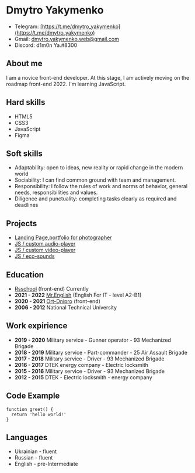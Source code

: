 # Dmytro Yakymenko

- Telegram: [https://t.me/dmytro_yakymenko](https://t.me/dmytro_yakymenko)
- Gmail: [dmytro.yakymenko.web@gmail.com](dmytro.yakymenko.web@gmail.com)
- Discord: d1m0n Ya.#8300

## About me

I am a novice front-end developer. At this stage, I am actively moving on the roadmap front-end 2022. I'm learning JavaScript.

## Hard skills

- HTML5
- CSS3
- JavaScript
- Figma

## Soft skills

- Adaptability: open to ideas, new reality or rapid change in the modern world
- Sociability: I can find common ground with team and management.
- Responsibility: I follow the rules of work and norms of behavior, general needs, responsibilities and values.
- Diligence and punctuality: completing tasks clearly as required and deadlines

## Projects

- [Landing Page,portfolio for photographer](http://realfactua.com/portfolio/)
- [JS / custom audio-player](http://realfactua.com/js30-audio-player/)
- [JS / custom video-player](https://realfactua.com/portfolio/#video)
- [JS / eco-sounds](http://realfactua.com/js30-eco-sounds/)

## Education

- [Rsschool](https://rs.school/) (front-end) Currently
- **2021 - 2022** [Mr.English](http://mrenglish.dp.ua/) (English For IT - level A2-B1)
- **2020 - 2021** [Ort-Dnipro](https://ortdnipro.org/) (front-end)
- **2006 - 2012** National Technical University

## Work expirience

- **2019 - 2020** Military service - Gunner operator - 93 Mechanized Brigade
- **2018 - 2019** Military service - Part-commander - 25 Air Assault Brigade
- **2017 - 2018** Military service - Driver - 93 Mechanized Brigade
- **2016 - 2017** DTEK energy company - Electric locksmith
- **2015 - 2016** Military service - Driver - 93 Mechanized Brigade
- **2012 - 2015** DTEK - Electric locksmith - energy company

## Code Example

```
function greet() {
  return 'hello world!'
}
```

## Languages

- Ukrainian - fluent
- Russian - fluent
- English - pre-Intermediate
